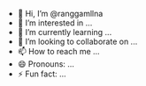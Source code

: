 - 👋 Hi, I’m @ranggamllna
- 👀 I’m interested in ...
- 🌱 I’m currently learning ...
- 💞️ I’m looking to collaborate on ...
- 📫 How to reach me ...
- 😄 Pronouns: ...
- ⚡ Fun fact: ...

<!---
ranggamlna/ranggamlna is a ✨ special ✨ repository because its `README.md` (this file) appears on your GitHub profile.
You can click the Preview link to take a look at your changes.
--->
